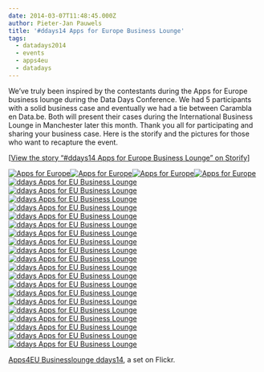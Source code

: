 ```yaml
---
date: 2014-03-07T11:48:45.000Z
author: Pieter-Jan Pauwels
title: '#ddays14 Apps for Europe Business Lounge'
tags:
  - datadays2014
  - events
  - apps4eu
  - datadays
---
```


We’ve truly been inspired by the contestants during the Apps for Europe business lounge during the Data Days Conference. We had 5 participants with a solid business case and eventually we had a tie between Carambla en Data.be. Both will present their cases during the International Business Lounge in Manchester later this month. Thank you all for participating and sharing your business case. Here is the storify and the pictures for those who want to recapture the event.

[[View the story “#ddays14 Apps for Europe Business Lounge” on Storify](//storify.com/PJPauwels/ddays14-apps-for-europe-business-lounge)]

[![Apps for Europe](//farm4.staticflickr.com/3732/12946154234_15c1d4e69d_s.jpg)](http://www.flickr.com/photos/119531188@N08/12946154234/in/set-72157641895730763/ 'Apps for Europe')[![Apps for Europe](//farm4.staticflickr.com/3758/12946153294_70c1c4e4a4_s.jpg)](http://www.flickr.com/photos/119531188@N08/12946153294/in/set-72157641895730763/ 'Apps for Europe')[![Apps for Europe](//farm8.staticflickr.com/7348/12946152164_062b79af21_s.jpg)](http://www.flickr.com/photos/119531188@N08/12946152164/in/set-72157641895730763/ 'Apps for Europe')[![Apps for Europe](//farm8.staticflickr.com/7365/12945745605_9b8b42927a_s.jpg)](http://www.flickr.com/photos/119531188@N08/12945745605/in/set-72157641895730763/ 'Apps for Europe')[![ddays Apps for EU Business Lounge](//farm8.staticflickr.com/7306/12965590003_8e3820530c_s.jpg)](http://www.flickr.com/photos/119531188@N08/12965590003/in/set-72157641895730763/ 'ddays Apps for EU Business Lounge')[![ddays Apps for EU Business Lounge](//farm8.staticflickr.com/7358/12965451105_5469618430_s.jpg)](http://www.flickr.com/photos/119531188@N08/12965451105/in/set-72157641895730763/ 'ddays Apps for EU Business Lounge')  
[![ddays Apps for EU Business Lounge](//farm3.staticflickr.com/2066/12965588923_6ac56d91eb_s.jpg)](http://www.flickr.com/photos/119531188@N08/12965588923/in/set-72157641895730763/ 'ddays Apps for EU Business Lounge')[![ddays Apps for EU Business Lounge](//farm3.staticflickr.com/2123/12965450175_7c5365a3da_s.jpg)](http://www.flickr.com/photos/119531188@N08/12965450175/in/set-72157641895730763/ 'ddays Apps for EU Business Lounge')[![ddays Apps for EU Business Lounge](//farm3.staticflickr.com/2508/12965449655_2f7cf89670_s.jpg)](http://www.flickr.com/photos/119531188@N08/12965449655/in/set-72157641895730763/ 'ddays Apps for EU Business Lounge')[![ddays Apps for EU Business Lounge](//farm8.staticflickr.com/7421/12965587303_63cf0f3b1b_s.jpg)](http://www.flickr.com/photos/119531188@N08/12965587303/in/set-72157641895730763/ 'ddays Apps for EU Business Lounge')[![ddays Apps for EU Business Lounge](//farm8.staticflickr.com/7368/12965448295_756ce09bb2_s.jpg)](http://www.flickr.com/photos/119531188@N08/12965448295/in/set-72157641895730763/ 'ddays Apps for EU Business Lounge')[![ddays Apps for EU Business Lounge](//farm8.staticflickr.com/7392/12965861634_74914d9250_s.jpg)](http://www.flickr.com/photos/119531188@N08/12965861634/in/set-72157641895730763/ 'ddays Apps for EU Business Lounge')  
[![ddays Apps for EU Business Lounge](//farm3.staticflickr.com/2076/12965583743_64a188834d_s.jpg)](http://www.flickr.com/photos/119531188@N08/12965583743/in/set-72157641895730763/ 'ddays Apps for EU Business Lounge')[![ddays Apps for EU Business Lounge](//farm3.staticflickr.com/2368/12965444845_74a9f4bfc7_s.jpg)](http://www.flickr.com/photos/119531188@N08/12965444845/in/set-72157641895730763/ 'ddays Apps for EU Business Lounge')[![ddays Apps for EU Business Lounge](//farm8.staticflickr.com/7387/12965859704_006879fff3_s.jpg)](http://www.flickr.com/photos/119531188@N08/12965859704/in/set-72157641895730763/ 'ddays Apps for EU Business Lounge')[![ddays Apps for EU Business Lounge](//farm3.staticflickr.com/2551/12965581973_9ebdd0ebe6_s.jpg)](http://www.flickr.com/photos/119531188@N08/12965581973/in/set-72157641895730763/ 'ddays Apps for EU Business Lounge')[![ddays Apps for EU Business Lounge](//farm8.staticflickr.com/7331/12965858684_c2ec175601_s.jpg)](http://www.flickr.com/photos/119531188@N08/12965858684/in/set-72157641895730763/ 'ddays Apps for EU Business Lounge')[![ddays Apps for EU Business Lounge](//farm8.staticflickr.com/7425/12965858144_1836c90e01_s.jpg)](http://www.flickr.com/photos/119531188@N08/12965858144/in/set-72157641895730763/ 'ddays Apps for EU Business Lounge')  
[![ddays Apps for EU Business Lounge](//farm8.staticflickr.com/7444/12965857614_6283844c9c_s.jpg)](http://www.flickr.com/photos/119531188@N08/12965857614/in/set-72157641895730763/ 'ddays Apps for EU Business Lounge')[![ddays Apps for EU Business Lounge](//farm8.staticflickr.com/7419/12965856974_1b6e731451_s.jpg)](http://www.flickr.com/photos/119531188@N08/12965856974/in/set-72157641895730763/ 'ddays Apps for EU Business Lounge')[![ddays Apps for EU Business Lounge](//farm8.staticflickr.com/7384/12965579423_cdd4c3e052_s.jpg)](http://www.flickr.com/photos/119531188@N08/12965579423/in/set-72157641895730763/ 'ddays Apps for EU Business Lounge')[![ddays Apps for EU Business Lounge](//farm8.staticflickr.com/7298/12965578713_cd111c4d8c_s.jpg)](http://www.flickr.com/photos/119531188@N08/12965578713/in/set-72157641895730763/ 'ddays Apps for EU Business Lounge')[![ddays Apps for EU Business Lounge](//farm8.staticflickr.com/7363/12965578303_9315b79b2c_s.jpg)](http://www.flickr.com/photos/119531188@N08/12965578303/in/set-72157641895730763/ 'ddays Apps for EU Business Lounge')[![ddays Apps for EU Business Lounge](//farm3.staticflickr.com/2846/12965439195_d2e615b8e3_s.jpg)](http://www.flickr.com/photos/119531188@N08/12965439195/in/set-72157641895730763/ 'ddays Apps for EU Business Lounge')

[Apps4EU Businesslounge ddays14](http://www.flickr.com/photos/119531188@N08/sets/72157641895730763/), a set on Flickr.
